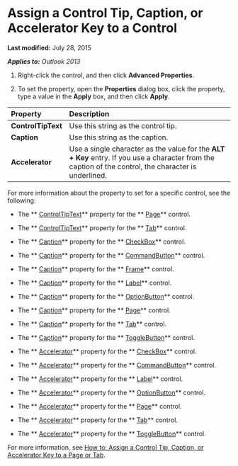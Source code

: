 
# Assign a Control Tip, Caption, or Accelerator Key to a Control

 **Last modified:** July 28, 2015

 _**Applies to:** Outlook 2013_

1. Right-click the control, and then click  **Advanced Properties**. 
    
2. To set the property, open the  **Properties** dialog box, click the property, type a value in the **Apply** box, and then click **Apply**. 
    

|**Property**|**Description**|
|:-----|:-----|
| **ControlTipText**| Use this string as the control tip.|
| **Caption**|Use this string as the caption.|
| **Accelerator**|Use a single character as the value for the  **ALT + Key** entry. If you use a character from the caption of the control, the character is underlined.|
For more information about the property to set for a specific control, see the following:

- The  ** [ControlTipText](11412cc8-7e62-1382-de69-905d5d75d419.md)** property for the ** [Page](836941c3-c768-151a-65a5-41c71493033a.md)** control.
    
- The  ** [ControlTipText](13403824-7899-0494-3836-3a09d1804fad.md)** property for the ** [Tab](b5571953-0e47-a994-3e82-4e439a77afa8.md)** control.
    
- The  ** [Caption](ee143257-1e0d-d50a-7ed1-44a53af4a1c0.md)** property for the ** [CheckBox](1834855b-f96c-aaa1-24ce-81d1e4e4e1db.md)** control.
    
- The  ** [Caption](80dfbd73-6315-cb39-ad64-e87cf9083277.md)** property for the ** [CommandButton](bb2bcfaa-e7a5-cedc-2ed7-bcc17a4d8fb6.md)** control.
    
- The  ** [Caption](6075400e-e4c0-1a1c-dea1-8628d191337b.md)** property for the ** [Frame](5fb494d3-8e00-852a-c361-0e99358b1ce8.md)** control.
    
- The  ** [Caption](7aa70cd0-8ea8-871d-421c-6558c25e7ace.md)** property for the ** [Label](546cc9e1-90e9-3b29-88ac-02fcc75f8f29.md)** control.
    
- The  ** [Caption](8e6a50b2-fe72-099a-cf2c-3e415d1a9059.md)** property for the ** [OptionButton](8009dd64-44b5-3b66-e8d4-e3535e014396.md)** control.
    
- The  ** [Caption](878ed59e-8aa9-ec07-487a-47706d5337f4.md)** property for the ** [Page](836941c3-c768-151a-65a5-41c71493033a.md)** control.
    
- The  ** [Caption](62291fb8-8f56-4465-0afa-9085abeeaa72.md)** property for the ** [Tab](b5571953-0e47-a994-3e82-4e439a77afa8.md)** control.
    
- The  ** [Caption](3473424a-6a01-50ab-f3a9-3f6cb3114d3b.md)** property for the ** [ToggleButton](01ce5640-9f19-3c0e-1aa4-96d87074bf8b.md)** control.
    
- The  ** [Accelerator](940cec9e-8c29-4db9-77bd-b52cee7748f9.md)** property for the ** [CheckBox](1834855b-f96c-aaa1-24ce-81d1e4e4e1db.md)** control.
    
- The  ** [Accelerator](896f426a-6bc7-c6cc-96a0-eb0106b027f1.md)** property for the ** [CommandButton](bb2bcfaa-e7a5-cedc-2ed7-bcc17a4d8fb6.md)** control.
    
- The  ** [Accelerator](8e3913c5-c9f0-edba-4a0e-44fa85b26f95.md)** property for the ** [Label](546cc9e1-90e9-3b29-88ac-02fcc75f8f29.md)** control.
    
- The  ** [Accelerator](bb256067-248c-a4a3-f6d8-603724dee363.md)** property for the ** [OptionButton](8009dd64-44b5-3b66-e8d4-e3535e014396.md)** control.
    
- The  ** [Accelerator](d47e88cb-ea7d-2af9-9ae3-d75d1cde1346.md)** property for the ** [Page](836941c3-c768-151a-65a5-41c71493033a.md)** control.
    
- The  ** [Accelerator](474be3a4-bc6b-4444-5967-ce36e0d3c835.md)** property for the ** [Tab](b5571953-0e47-a994-3e82-4e439a77afa8.md)** control.
    
- The  ** [Accelerator](d4a436a0-d294-68e8-720b-5f8c76cb9d05.md)** property for the ** [ToggleButton](01ce5640-9f19-3c0e-1aa4-96d87074bf8b.md)** control.
    
For more information, see  [How to: Assign a Control Tip, Caption, or Accelerator Key to a Page or Tab](69ea2e05-fa0e-f4b8-c9fb-52cdbb5c0f71.md).
